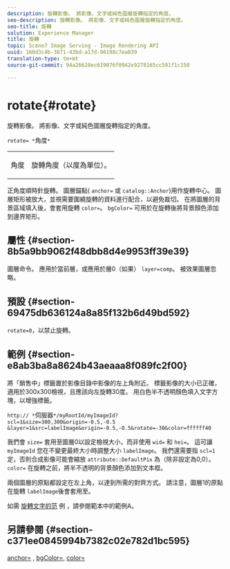 ```yaml
---
description: 旋轉影像。 將影像、文字或純色圖層旋轉指定的角度。
seo-description: 旋轉影像。 將影像、文字或純色圖層旋轉指定的角度。
seo-title: 旋轉
solution: Experience Manager
title: 旋轉
topic: Scene7 Image Serving - Image Rendering API
uuid: 160d3c4b-3871-43bd-a17d-96198c7ea839
translation-type: tm+mt
source-git-commit: 94a26628ec619076f0942e9278165cc591f1c150

---
```



# rotate{#rotate}

旋轉影像。 將影像、文字或純色圖層旋轉指定的角度。

`rotate= *`角度`*`

<table id="simpletable_5531ED4C2099411DB404657E12B05314"> 
 <tr class="strow"> 
  <td class="stentry"> <p><span class="varname"> 角度</span> </p> </td> 
  <td class="stentry"> <p>旋轉角度（以度為單位）。 </p></td> 
 </tr> 
</table>

正角度順時針旋轉。 圖層錨點( `anchor=` 或 `catalog::Anchor`)用作旋轉中心。 圖層矩形被放大，並視需要圍繞旋轉的資料進行配合，以避免裁切。 在將圖層的背景區域填入後，會套用旋轉 `color=`。 `bgColor=` 可用於在旋轉後將背景顏色添加到邊界矩形。

## 屬性 {#section-8b5a9bb9062f48dbb8d4e9953ff39e39}

圖層命令。 應用於當前層，或應用於層0（如果） `layer=comp`。 被效果圖層忽略。

## 預設 {#section-69475db636124a8a85f132b6d49bd592}

`rotate=0`，以禁止旋轉。

## 範例 {#section-e8ab3ba8a8624b43aeaaa8f089fc2f00}

將「銷售中」標籤置於影像目錄中影像的左上角附近。 標籤影像的大小已正確，適用於300x300檢視，且應該向左旋轉30度。 用白色半不透明顏色填入文字方塊，以增強標籤。

`http:// *`伺服器`*/myRootId/myImageId?scl=1&size=300,300&origin=-0.5,-0.5 &layer=1&src=labelImage&origin=-0.5,-0.5&rotate=-30&color=ffffff40`

我們會 `size=` 套用至圖層0以設定檢視大小，而非使用 `wid=` 和 `hei=`。 這可讓 `myImageId` 您在不變更最終大小時調整大小 `labelImage`。 我們還需要指 `scl=1`定，否則合成影像可能會縮放 `attribute::DefaultPix` 為（除非設定為0,0）。 `color=` 在旋轉之前，將半不透明的背景顏色添加到文本框。

兩個圖層的原點都設定在左上角，以達到所需的對齊方式。 請注意，圖層1的原點在旋轉 `labelImage`後會套用至。

如需 [旋轉文字的范](../../../../../is-api/http-ref/image-serving-api-ref/c-http-protocol-reference/c-templates/r-example-a.md#reference-c78ea82e8a1646738e764fa6685dfbac) 例 [](../../../../../is-api/http-ref/image-serving-api-ref/c-http-protocol-reference/c-templates/c-templates.md#concept-3cd2d2adae0e41b2979b9640244d4d3e) ，請參閱範本中的範例A。

## 另請參閱 {#section-c371ee0845994b7382c02e782d1bc595}

[anchor=](../../../../../is-api/http-ref/image-serving-api-ref/c-http-protocol-reference/c-command-reference/r-anchor.md#reference-6661e548ab284b82828d8d94c8ddeb7c) , [bgColor=](../../../../../is-api/http-ref/image-serving-api-ref/c-http-protocol-reference/c-command-reference/r-bgcolor.md#reference-441371ba4ef54fe781887c5ae448f6ab), [color=](/help/aem-is-ir-api/is-api/http-ref/image-serving-api-ref/c-http-protocol-reference/c-data-types/r-is-http-color.md)
